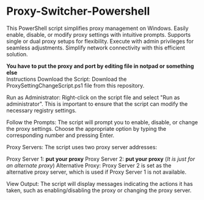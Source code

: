# Proxy-Switcher-Powershell
This PowerShell script simplifies proxy management on Windows. Easily enable, disable, or modify proxy settings with intuitive prompts. Supports single or dual proxy setups for flexibility. Execute with admin privileges for seamless adjustments. Simplify network connectivity with this efficient solution.

**You have to put the proxy and port by editing file in notpad or something else**  
Instructions
Download the Script: Download the ProxySettingChangeScript.ps1 file from this repository.

Run as Administrator: Right-click on the script file and select "Run as administrator". This is important to ensure that the script can modify the necessary registry settings.

Follow the Prompts: The script will prompt you to enable, disable, or change the proxy settings. Choose the appropriate option by typing the corresponding number and pressing Enter.

Proxy Servers: The script uses two proxy server addresses:

Proxy Server 1: **put your proxy**
Proxy Server 2: **put your proxy** (_It is just for an alternate proxy_)
Alternative Proxy: Proxy Server 2 is set as the alternative proxy server, which is used if Proxy Server 1 is not available.

View Output: The script will display messages indicating the actions it has taken, such as enabling/disabling the proxy or changing the proxy server.
